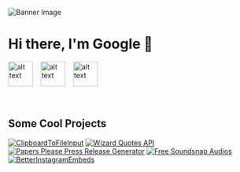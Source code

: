 ![Banner Image](https://cdn.discordapp.com/banners/327559129705218049/83fc187da6e7f1aa374dc2e0c99b95a7?size=4096)

# Hi there, I'm Google 👋
<a href="https://discords.com/bio/p/googlyblox"><img src="https://cdn-icons-png.flaticon.com/512/2111/2111370.png" alt="alt text" width="50" height="50"></a>      &nbsp;&nbsp;
<a href="https://twitter.com/GooglyBlox"><img src="https://cdn-icons-png.flaticon.com/512/889/889147.png" alt="alt text" width="50" height="50"></a>      &nbsp;&nbsp;
<a href="https://www.instagram.com/googlyblox_improved/"><img src="https://cdn-icons-png.flaticon.com/128/174/174855.png" alt="alt text" width="50" height="50"></a>

<br />

## Some Cool Projects

  [![ClipboardToFileInput](https://github-readme-stats.vercel.app/api/pin/?username=googlyblox&repo=ClipboardToFileInput&theme=dark&show_owner=true)](https://github.com/GooglyBlox/ClipboardToFileInput)
  [![Wizard Quotes API](https://github-readme-stats.vercel.app/api/pin/?username=googlyblox&repo=wizard-quotes&theme=dark&show_owner=true)](https://github.com/GooglyBlox/wizard-quotes)
  [![Papers Please Press Release Generator](https://github-readme-stats.vercel.app/api/pin/?username=googlyblox&repo=PapersPleasePressReleaseGenerator&theme=dark&show_owner=true)](https://github.com/GooglyBlox/PapersPleasePressReleaseGenerator)
  [![Free Soundsnap Audios](https://github-readme-stats.vercel.app/api/pin/?username=googlyblox&repo=free-soundsnap-audios&theme=dark&show_owner=true)](https://github.com/GooglyBlox/free-soundsnap-audios)
  [![BetterInstagramEmbeds](https://github-readme-stats.vercel.app/api/pin/?username=googlyblox&repo=BetterInstagramEmbeds&theme=dark&show_owner=true)](https://github.com/GooglyBlox/BetterInstagramEmbeds)
